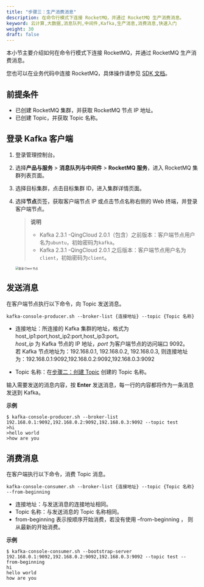 ```yaml
---
title: "步骤三：生产消费消息"
description: 在命令行模式下连接 RocketMQ，并通过 RocketMQ 生产消费消息。
keyword: 云计算,大数据,消息队列,中间件,Kafka,生产消息,消费消息,快速入门
weight: 30
draft: false
---
```


本小节主要介绍如何在命令行模式下连接 RocketMQ，并通过 RocketMQ 生产消费消息。

您也可以在业务代码中连接 RocketMQ，具体操作请参见 [SDK 文档](../../sdk/java/sdk_java/)。

## 前提条件

- 已创建 RocketMQ 集群，并获取 RocketMQ 节点 IP 地址。
- 已创建 Topic，并获取 Topic 名称。

## 登录 Kafka 客户端

1. 登录管理控制台。
2. 选择**产品与服务** > **消息队列与中间件** > **RocketMQ 服务**，进入 RocketMQ 集群列表页面。
3. 选择目标集群，点击目标集群 ID，进入集群详情页面。  
4. 选择**节点**页签，获取客户端节点 IP 或点击节点名称右侧的 Web 终端，并登录客户端节点。

    > **说明**
    > 
    >  - Kafka 2.3.1 -QingCloud 2.0.1（包含）之前版本：客户端节点用户名为`ubuntu`，初始密码为`kafka`。
    >  - Kafka 2.3.1 -QingCloud 2.0.1 之后版本：客户端节点用户名为`client`，初始密码为`client`。
   
   <img src="../../_images/login_client.png" alt="登录 Client 节点" style="zoom:50%;" />

## 发送消息

在客户端节点执行以下命令，向 Topic 发送消息。

```shell
kafka-console-producer.sh --broker-list {连接地址} --topic {Topic 名称}
```

- 连接地址：所连接的 Kafka 集群的地址，格式为 host_ip1:port,host_ip2:port,host_ip3:port。    
  	*host_ip* 为 Kafka 节点的 IP 地址，*port* 为客户端节点的访问端口 9092。   
  	若 Kafka 节点地址为：192.168.0.1, 192.168.0.2, 192.168.0.3, 则连接地址为：192.168.0.1:9092,192.168.0.2:9092,192.168.0.3:9092   

- Topic 名称：在[步骤二：创建 Topic](../create_resource) 创建的 Topic 名称。

输入需要发送的消息内容，按 **Enter** 发送消息，每一行的内容都将作为一条消息发送到 Kafka。   

**示例**   

```shell
$ kafka-console-producer.sh --broker-list 192.168.0.1:9092,192.168.0.2:9092,192.168.0.3:9092 --topic test
>hi
>hello world
>how are you
```

## 消费消息

在客户端执行以下命令，消费 Topic 消息。   

```shell
kafka-console-consumer.sh --broker-list {连接地址} --topic {Topic 名称} --from-beginning
```

- 连接地址：与发送消息的连接地址相同。
- Topic 名称：与发送消息的 Topic 名称相同。
- from-beginning 表示按顺序开始消费，若没有使用 –from-beginning ， 则从最新的开始消费。

**示例**       
```shell
$ kafka-console-consumer.sh --bootstrap-server 192.168.0.1:9092,192.168.0.2:9092,192.168.0.3:9092 --topic test --from-beginning
hi
hello world
how are you
```


